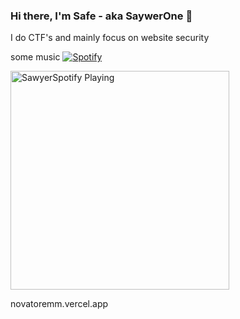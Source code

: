 ### Hi there, I'm Safe - aka SaywerOne 👋
I do CTF's and mainly focus on website security


some music
[![Spotify](https://sawyerone.vercel.app/api/spotify)](https://open.spotify.com/user/ycrw5fu3n6jpve0ve7f1137bq)

[<img src="https://now-playing-novatoremm.vercel.app/api/spotify-playing" alt=" SawyerSpotify Playing" width="350" />](https://open.spotify.com/user/ycrw5fu3n6jpve0ve7f1137bq)

novatoremm.vercel.app

